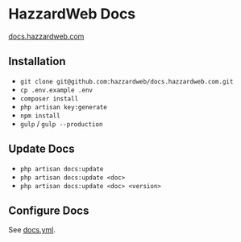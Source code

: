 # HazzardWeb Docs

[docs.hazzardweb.com](http://docs.hazzardweb.com)

## Installation

- `git clone git@github.com:hazzardweb/docs.hazzardweb.com.git`
- `cp .env.example .env`
- `composer install`
- `php artisan key:generate`
- `npm install`
- `gulp` / `gulp --production`

## Update Docs

- `php artisan docs:update`
- `php artisan docs:update <doc>`
- `php artisan docs:update <doc> <version>`

## Configure Docs

See [docs.yml](docs.yml).
